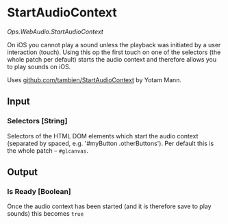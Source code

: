 # StartAudioContext

*Ops.WebAudio.StartAudioContext*

On iOS you cannot play a sound unless the playback was initiated by a user interaction (touch).
Using this op the first touch on one of the selectors (the whole patch per default) starts the audio context and therefore allows you to play sounds on iOS.

Uses [github.com/tambien/StartAudioContext](https://github.com/tambien/StartAudioContext) by Yotam Mann.

## Input

### Selectors [String]

Selectors of the HTML DOM elements which start the audio context (separated by spaced, e.g. '#myButton .otherButtons'). Per default this is the whole patch – `#glcanvas`.

## Output

### Is Ready [Boolean]

Once the audio context has been started (and it is therefore save to play sounds) this becomes `true`
